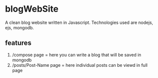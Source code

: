 # blogWebSite

A clean blog website written in Javascript. Technologies used are nodejs, ejs, mongodb.

## features
1. /compose page = here you can write a blog that will be saved in mongodb
2. /posts/Post-Name page = here individual posts can be viewd in full page
